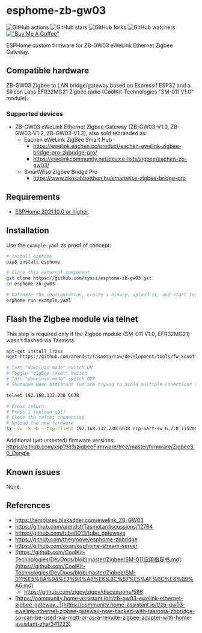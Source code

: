 # esphome-zb-gw03

![GitHub actions](https://github.com/syssi/esphome-zb-gw03/actions/workflows/ci.yaml/badge.svg)
![GitHub stars](https://img.shields.io/github/stars/syssi/esphome-zb-gw03)
![GitHub forks](https://img.shields.io/github/forks/syssi/esphome-zb-gw03)
![GitHub watchers](https://img.shields.io/github/watchers/syssi/esphome-zb-gw03)
[!["Buy Me A Coffee"](https://img.shields.io/badge/buy%20me%20a%20coffee-donate-yellow.svg)](https://www.buymeacoffee.com/syssi)

ESPHome custom firmware for ZB-GW03 eWeLink Ethernet Zigbee Gateway.

## Compatible hardware

ZB-GW03 Zigbee to LAN bridge/gateway based on Espressif ESP32 and a Silicon Labs EFR32MG21 Zigbee radio (CoolKit-Technologies "SM-011 V1.0" module).

### Supported devices

* ZB-GW03 eWeLink Ethernet Zigbee Gateway (ZB-GW03-V1.0, ZB-GW03-V1.2, ZB-GW03-V1.3), also sold rebranded as:
  * Eachen eWeLink ZigBee Smart Hub
    * https://ewelink.eachen.cc/product/eachen-ewelink-zigbee-bridge-pro-zbbridge-pro/
    * https://ewelinkcommunity.net/device-lists/zigbee/eachen-zb-gw03/
  * SmartWise Zigbee Bridge Pro
    * https://www.okosabbotthon.hu/smartwise-zigbee-bridge-pro

## Requirements

* [ESPHome 2021.10.0 or higher](https://github.com/esphome/esphome/releases).

## Installation

Use the `example.yaml` as proof of concept:

```bash
# Install esphome
pip3 install esphome

# Clone this external component
git clone https://github.com/syssi/esphome-zb-gw03.git
cd esphome-zb-gw03

# Validate the configuration, create a binary, upload it, and start logs
esphome run example.yaml
```

## Flash the Zigbee module via telnet

This step is required only if the Zigbee module (SM-011 V1.0, EFR32MG21) wasn't flashed via Tasmota.

```bash
apt-get install lrzsz
wget https://github.com/arendst/Tasmota/raw/development/tools/fw_SonoffZigbeeBridge_ezsp/ncp-uart-sw_6.7.8_115200.ota

# Turn "download mode" switch ON
# Toggle "zigbee reset" switch
# Turn "download mode" switch OFF
# Shutdown Home Assistant (we are trying to avoid multiple cnnections to the stream_server)

telnet 192.168.132.230 6638

# Press return
# Press 1 (upload gbl)
# Close the telnet connection
# Upload the new firmware
sx -vv -X -b --tcp-client 192.168.132.230:6638 ncp-uart-sw_6.7.8_115200.ota
```

Additional (yet untested) firmware versions: https://github.com/xsp1989/zigbeeFirmware/tree/master/firmware/Zigbee3.0_Dongle

## Known issues

None.

## References

* https://templates.blakadder.com/ewelink_ZB-GW03
* https://github.com/arendst/Tasmota/discussions/12764
* https://github.com/tube0013/tube_gateways
* https://github.com/thegroove/esphome-zbbridge
* https://github.com/oxan/esphome-stream-server
* [https://github.com/CoolKit-Technologies/DevDocs/blob/master/Zigbee/SM-011应用指导书.md](https://github.com/CoolKit-Technologies/DevDocs/blob/master/Zigbee/SM-011%E5%BA%94%E7%94%A8%E6%8C%87%E5%AF%BC%E4%B9%A6.md)
  * https://github.com/zigpy/zigpy/discussions/586
* [https://community.home-assistant.io/t/zb-gw03-ewelink-ethernet-zigbee-gateway...](https://community.home-assistant.io/t/zb-gw03-ewelink-ethernet-zigbee-gateway-now-hacked-with-tasmota-zbbridge-so-can-be-used-via-mqtt-or-as-a-remote-zigbee-adapter-with-home-assistant-zha/341223)
